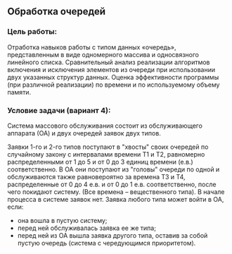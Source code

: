 ## Обработка очередей  

### Цель работы:
Отработка навыков работы с типом данных «очередь», представленным в виде одномерного массива и односвязного линейного списка. Сравнительный анализ реализации алгоритмов включения и исключения элементов из очереди при использовании двух указанных структур данных. Оценка эффективности программы (при различной реализации) по времени и по используемому объему памяти. 

### Условие задачи (вариант 4):  
Система массового обслуживания состоит из обслуживающего аппарата (ОА) и двух очередей заявок двух типов. 

Заявки 1-го и 2-го типов поступают в "хвосты" своих очередей по случайному закону с интервалами времени Т1 и Т2, равномерно распределенными от 1 до 5 и от 0 до 3 единиц времени (е.в.) соответственно. В ОА они поступают из "головы" очереди по одной и обслуживаются также равновероятно за времена Т3 и Т4, распределенные от 0 до 4 е.в. и от 0 до 1 е.в. соответственно, после чего покидают систему. (Все времена – вещественного типа). В начале процесса в системе заявок нет. 
Заявка любого типа может войти в ОА, если:
- она вошла в пустую систему; 
- перед ней обслуживалась заявка ее же типа;
- перед ней из ОА вышла заявка другого типа, оставив за собой пустую очередь (система с чередующимся приоритетом).  
